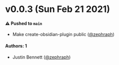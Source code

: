 # v0.0.3 (Sun Feb 21 2021)

#### ⚠️ Pushed to `main`

- Make create-obsidian-plugin public ([@zephraph](https://github.com/zephraph))

#### Authors: 1

- Justin Bennett ([@zephraph](https://github.com/zephraph))
